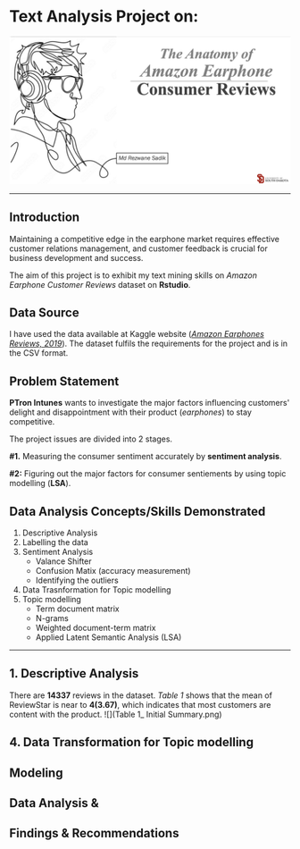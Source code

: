 # Text Analysis Project on: 
![](Intro_Image.png)
***

## Introduction

Maintaining a competitive edge in the earphone market requires effective customer relations management, and customer feedback is crucial for business development and success.

The aim of this project is to exhibit my text mining skills on _Amazon Earphone Customer Reviews_ dataset on **Rstudio**. 


## Data Source 
I have used the data available at Kaggle website (_[Amazon Earphones Reviews, 2019](https://www.kaggle.com/datasets/shitalkat/amazonearphonesreviews)_). The dataset fulfils the requirements for the project and is in the CSV format.


## Problem Statement
**PTron Intunes** wants to investigate the major factors influencing customers' delight and disappointment with their product (_earphones_) to stay competitive. 

The project issues are divided into 2 stages. 

**#1.** Measuring the consumer sentiment accurately by **sentiment analysis**.

**#2:** Figuring out the major factors for consumer sentiements by using topic modelling (**LSA**).

## Data Analysis Concepts/Skills Demonstrated 

1.  Descriptive Analysis
2.  Labelling the data
3.  Sentiment Analysis
    - Valance Shifter
    - Confusion Matix (accuracy measurement)
    - Identifying the outliers
4.  Data Trasnformation for Topic modelling
5.  Topic modelling 
    - Term document matrix
    - N-grams
    - Weighted document-term matrix
    - Applied Latent Semantic Analysis (LSA)
***

## 1. Descriptive Analysis
There are **14337** reviews in the dataset. _Table 1_ shows that the mean of ReviewStar is near to
**4(3.67)**, which indicates that most customers are content with the product.
![](Table 1_ Initial Summary.png)



## 4. Data Transformation for Topic modelling

## Modeling 

## Data Analysis &

## Findings & Recommendations 
